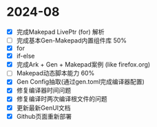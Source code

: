 # 2024-08

- [x] 完成Makepad LivePtr (for) 解析 
- [ ] 完成基本Gen-Makepad内置组件库 50%
- [x] for 
- [x] if-else
- [x] 完成Ark + Gen + Makepad案例 (like firefox.org)
- [ ] Makepad动态脚本能力 60%
- [x] Gen Config抽取(通过gen.toml完成编译器配置)
- [x] 修复编译器时间问题
- [x] 修复编译时两次编译根文件的问题
- [x] 更新最新GenUI文档 
- [x] Github页面重新部署